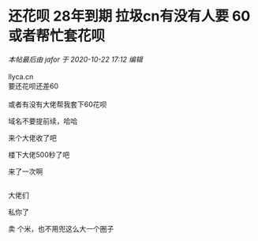 # 还花呗 28年到期 拉圾cn有没有人要 60 或者帮忙套花呗


<i class="pstatus"> 本帖最后由 jafor 于 2020-10-22 17:12 编辑 </i><br />
<br />
llyca.cn<br />
要还花呗还差60<br />
<br />
或者有没有大佬帮我套下60花呗

域名不要提前续，哈哈

来个大佬收了吧

楼下大佬500秒了吧

来了一次啊

<img src="static/image/smiley/yct/002.gif" smilieid="30" border="0" alt="" />

大佬们

私你了

卖 个米，也不用兜这么大一个圈子
